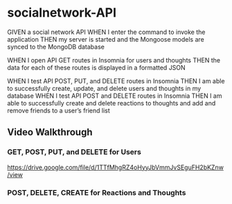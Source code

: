 # socialnetwork-API

GIVEN a social network API
WHEN I enter the command to invoke the application
THEN my server is started and the Mongoose models are synced to the MongoDB database

WHEN I open API GET routes in Insomnia for users and thoughts
THEN the data for each of these routes is displayed in a formatted JSON

WHEN I test API POST, PUT, and DELETE routes in Insomnia
THEN I am able to successfully create, update, and delete users and thoughts in my database
WHEN I test API POST and DELETE routes in Insomnia
THEN I am able to successfully create and delete reactions to thoughts and add and remove friends to a user’s friend list

## Video Walkthrough

### GET, POST, PUT, and DELETE for Users
https://drive.google.com/file/d/1TTfMhgRZ4oHyyJbVmmJvSEguFH2bKZnw/view

### POST, DELETE, CREATE for Reactions and Thoughts
